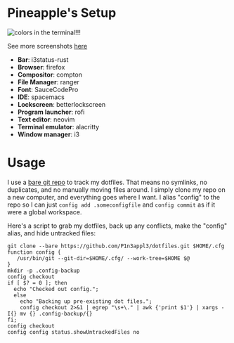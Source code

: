 # Pineapple's Setup

![colors in the terminal!!!](https://i.imgur.com/6cHqz1s.png)

See more screenshots [here](https://imgur.com/a/QS7Ik7D)

- **Bar**: i3status-rust
- **Browser**: firefox
- **Compositor**: compton
- **File Manager**: ranger
- **Font**: SauceCodePro
- **IDE**: spacemacs
- **Lockscreen**: betterlockscreen
- **Program launcher**: rofi
- **Text editor**: neovim
- **Terminal emulator**: alacritty
- **Window manager**: i3

# Usage

I use a [bare git repo](https://developer.atlassian.com/blog/2016/02/best-way-to-store-dotfiles-git-bare-repo/) to track my dotfiles. That means no symlinks, no duplicates, and no manually moving files around. I simply clone my repo on a new computer, and everything goes where I want. I alias "config" to the repo so I can just `config add .someconfigfile` and `config commit` as if it were a global workspace.

Here's a script to grab my dotfiles, back up any conflicts, make the "config" alias, and hide untracked files:

```
git clone --bare https://github.com/P1n3appl3/dotfiles.git $HOME/.cfg
function config {
   /usr/bin/git --git-dir=$HOME/.cfg/ --work-tree=$HOME $@
}
mkdir -p .config-backup
config checkout
if [ $? = 0 ]; then
  echo "Checked out config.";
  else
    echo "Backing up pre-existing dot files.";
    config checkout 2>&1 | egrep "\s+\." | awk {'print $1'} | xargs -I{} mv {} .config-backup/{}
fi;
config checkout
config config status.showUntrackedFiles no
```

